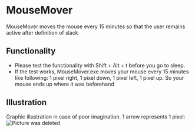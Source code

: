 # MouseMover
MouseMover moves the mouse every 15 minutes so that the user remains active after definition of slack

## Functionality
- Please test the functionality with Shift + Alt + t before you go to sleep.
- If the test works, MouseMover.exe moves your mouse every 15 minutes like following: 1 pixel right, 1 pixel down, 1 pixel left, 1 pixel up. So your mouse ends up where it was beforehand

## Illustration
Graphic illustration in case of poor imagination. 1 arrow represents 1 pixel:
![Picture was deleted](https://i.ibb.co/z2qmP6x/mousemoveillustration.png)
